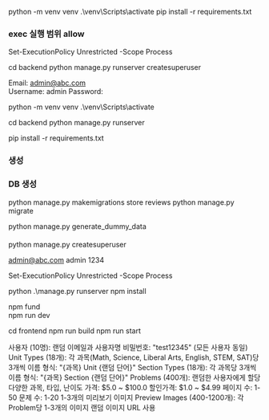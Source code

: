 
python -m venv venv
 .\venv\Scripts\activate
pip install -r requirements.txt  

### exec 실행 범위 allow
Set-ExecutionPolicy Unrestricted -Scope Process

cd backend
python manage.py runserver
createsuperuser

Email: admin@abc.com   
Username: admin
Password: 

python -m venv venv 
.\venv\Scripts\activate

cd backend
python manage.py runserver

pip install -r requirements.txt  


###  생성 


### DB 생성
python manage.py makemigrations store reviews
python manage.py migrate

python manage.py generate_dummy_data

#### 
python manage.py createsuperuser

admin@abc.com
admin
1234 

Set-ExecutionPolicy Unrestricted -Scope Process


python .\manage.py runserver 
npm install   

npm fund  
npm run dev 

cd frontend
npm run build
npm run start


사용자 (10명):
랜덤 이메일과 사용자명
비밀번호: "test12345" (모든 사용자 동일)
Unit Types (18개):
각 과목(Math, Science, Liberal Arts, English, STEM, SAT)당 3개씩
이름 형식: "{과목} Unit {랜덤 단어}"
Section Types (18개):
각 과목당 3개씩
이름 형식: "{과목} Section {랜덤 단어}"
Problems (400개):
랜덤한 사용자에게 할당
다양한 과목, 타입, 난이도
가격: $5.0 ~ $100.0
할인가격: $1.0 ~ $4.99
페이지 수: 1-50
문제 수: 1-20
1-3개의 미리보기 이미지
Preview Images (400-1200개):
각 Problem당 1-3개의 이미지
랜덤 이미지 URL 사용


